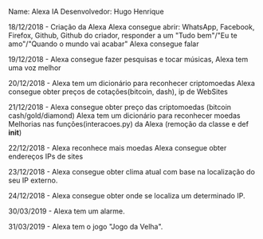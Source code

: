 Name: Alexa IA
Desenvolvedor: Hugo Henrique

18/12/2018 - Criação da Alexa
    Alexa consegue abrir: WhatsApp, Facebook, Firefox, Github, Github do criador, responder a um "Tudo bem"/"Eu te amo"/"Quando o mundo vai acabar"
    Alexa consegue falar

19/12/2018 - Alexa consegue fazer pesquisas e tocar músicas, Alexa tem uma voz melhor

20/12/2018 - Alexa tem um dicionário para reconhecer criptomoedas
             Alexa consegue obter preços de cotações(bitcoin, dash), ip de WebSites

21/12/2018 - Alexa consegue obter preço das criptomoedas (bitcoin cash/gold/diamond)
             Alexa tem um dicionário para reconhecer moedas
             Melhorias nas funções(interacoes.py) da Alexa (remoção da classe e def __init__)

22/12/2018 - Alexa reconhece mais moedas
             Alexa consegue obter endereços IPs de sites

23/12/2018 - Alexa consegue obter clima atual com base na localização do seu IP externo.

24/12/2018 - Alexa consegue obter onde se localiza um determinado IP.

30/03/2019 - Alexa tem um alarme.

31/03/2019 - Alexa tem o jogo "Jogo da Velha".
